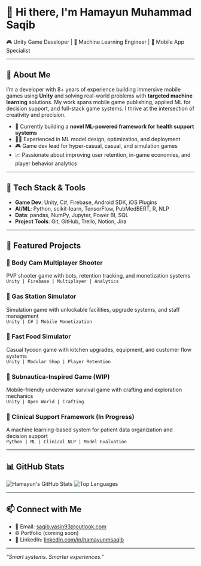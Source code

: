 # 👋 Hi there, I'm Hamayun Muhammad Saqib

🎮 Unity Game Developer | 🤖 Machine Learning Engineer | 📱 Mobile App Specialist

---

## 🧠 About Me

I’m a developer with 8+ years of experience building immersive mobile games using **Unity** and solving real-world problems with **targeted machine learning** solutions. My work spans mobile game publishing, applied ML for decision support, and full-stack game systems. I thrive at the intersection of creativity and precision.

- 🔭 Currently building a **novel ML-powered framework for health support systems**
- 👨‍💻 Experienced in ML model design, optimization, and deployment
- 🎮 Game dev lead for hyper-casual, casual, and simulation games
- 📈 Passionate about improving user retention, in-game economies, and player behavior analytics

---

## 🔨 Tech Stack & Tools

- **Game Dev**: Unity, C#, Firebase, Android SDK, iOS Plugins
- **AI/ML**: Python, scikit-learn, TensorFlow, PubMedBERT, R, NLP
- **Data**: pandas, NumPy, Jupyter, Power BI, SQL
- **Project Tools**: Git, GitHub, Trello, Notion, Jira

---

## 🚀 Featured Projects

### 🔫 Body Cam Multiplayer Shooter
PVP shooter game with bots, retention tracking, and monetization systems  
`Unity | Firebase | Multiplayer | Analytics`

### 🧱 Gas Station Simulator
Simulation game with unlockable facilities, upgrade systems, and staff management  
`Unity | C# | Mobile Monetization`

### 🍟 Fast Food Simulator
Casual tycoon game with kitchen upgrades, equipment, and customer flow systems  
`Unity | Modular Shop | Player Retention`

### 🌊 Subnautica-Inspired Game (WIP)
Mobile-friendly underwater survival game with crafting and exploration mechanics  
`Unity | Open World | Crafting`

### 🧠 Clinical Support Framework (In Progress)
A machine learning-based system for patient data organization and decision support  
`Python | ML | Clinical NLP | Model Evaluation`

---

## 📊 GitHub Stats

![Hamayun's GitHub Stats](https://github-readme-stats.vercel.app/api?username=hamayunmsaqib&show_icons=true)
![Top Languages](https://github-readme-stats.vercel.app/api/top-langs/?username=hamayunmsaqib&layout=compact)

---

## 📫 Connect with Me

- 📧 Email: saqib.yasin93@outlook.com
- 🌐 Portfolio (coming soon)
- 🔗 LinkedIn: [linkedin.com/in/hamayunmsaqib](#)

---

_“Smart systems. Smarter experiences.”_
